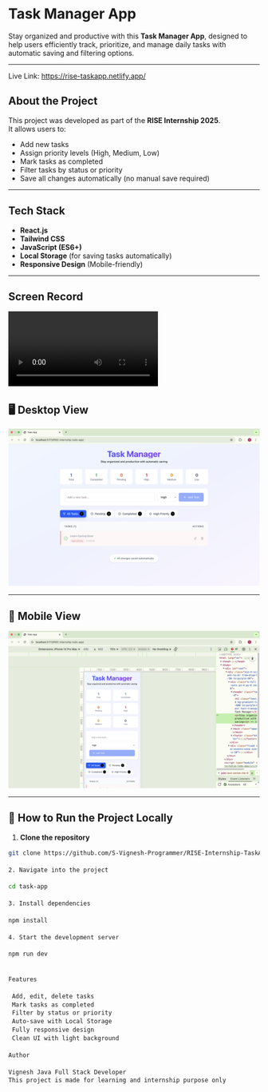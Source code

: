 #  Task Manager App

Stay organized and productive with this **Task Manager App**, designed to help users efficiently track, prioritize, and manage daily tasks with automatic saving and filtering options.

---

Live Link: https://rise-taskapp.netlify.app/


##  About the Project

This project was developed as part of the **RISE Internship 2025**.  
It allows users to:
- Add new tasks
- Assign priority levels (High, Medium, Low)
- Mark tasks as completed
- Filter tasks by status or priority
- Save all changes automatically (no manual save required)

---

##  Tech Stack

- **React.js**
- **Tailwind CSS**
- **JavaScript (ES6+)**
- **Local Storage** (for saving tasks automatically)
- **Responsive Design** (Mobile-friendly)

---

## Screen Record
![screenRecord](./src/screen-record/record-intern.mp4)

## 🖥️ Desktop View

![Task Manager Desktop View](./src/screen-shots/desktop-view.png)

---

## 📱 Mobile View

![Task Manager Mobile View](./src/screen-shots/mobile-view.png)

---

## 🚀 How to Run the Project Locally

1. **Clone the repository**
```bash
git clone https://github.com/S-Vignesh-Programmer/RISE-Internship-TaskApp.git

2. Navigate into the project

cd task-app

3. Install dependencies

npm install

4. Start the development server

npm run dev


Features
 
 Add, edit, delete tasks
 Mark tasks as completed
 Filter by status or priority
 Auto-save with Local Storage
 Fully responsive design
 Clean UI with light background

Author

Vignesh Java Full Stack Developer
This project is made for learning and internship purpose only